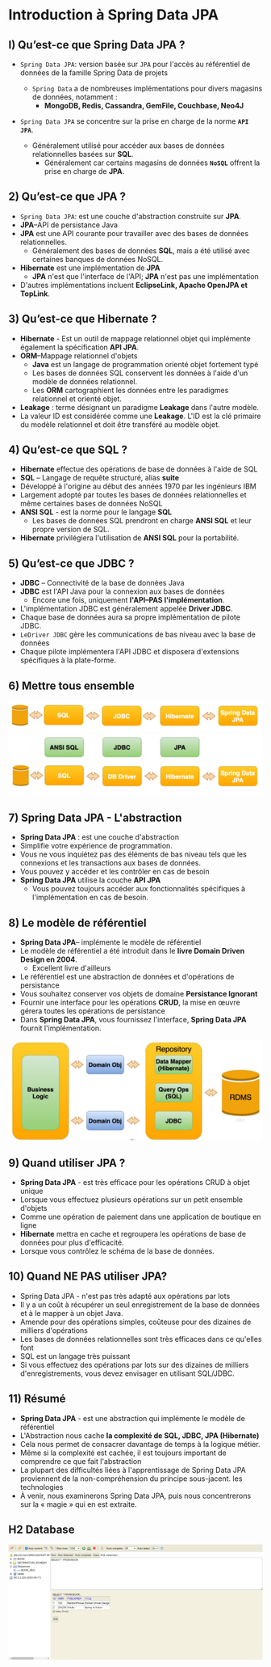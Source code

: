 # Introduction à Spring Data JPA

## I) Qu’est-ce que Spring Data JPA ?

+ `Spring Data JPA`: version basée sur `JPA` pour l'accès au référentiel de données de la famille Spring Data de
projets
    + `Spring Data` a de nombreuses implémentations pour divers magasins de données, notamment :
        + **MongoDB, Redis, Cassandra, GemFile, Couchbase, Neo4J**
+ `Spring Data JPA` se concentre sur la prise en charge de la norme **`API JPA`**.

  + Généralement utilisé pour accéder aux bases de données relationnelles basées sur **SQL**.
    + Généralement car certains magasins de données **`NoSQL`** offrent la prise en charge de **JPA**.


## 2) Qu’est-ce que JPA ?
+  `Spring Data JPA`: est une couche d'abstraction construite sur **JPA**.
+ **JPA**–API de persistance Java
+ **JPA** est une API courante pour travailler avec des bases de données relationnelles.
  + Généralement des bases de données **SQL**, mais a été utilisé avec certaines banques de données NoSQL.
+ **Hibernate** est une implémentation de **JPA**
  +  **JPA** n'est que l'interface de l'API; **JPA** n'est pas une implémentation
+ D'autres implémentations incluent **EclipseLink, Apache OpenJPA et TopLink**.

## 3) Qu’est-ce que **Hibernate** ?
+ **Hibernate** - Est un outil de mappage relationnel objet qui implémente également la spécification **API JPA**.
+ **ORM**–Mappage relationnel d'objets
    + **Java** est un langage de programmation orienté objet fortement typé
    + Les bases de données SQL conservent les données à l'aide d'un modèle de données relationnel.
    + Les **ORM** cartographient les données entre les paradigmes relationnel et orienté objet.
+ **Leakage** : terme désignant un paradigme **Leakage** dans l'autre modèle.
+ La valeur ID est considérée comme une **Leakage**. L'ID est la clé primaire du modèle relationnel et doit
être transféré au modèle objet.

## 4) Qu’est-ce que SQL ?
+ **Hibernate** effectue des opérations de base de données à l'aide de SQL
+ **SQL** – Langage de requête structuré, alias **suite**
+ Développé à l'origine au début des années 1970 par les ingénieurs IBM
+ Largement adopté par toutes les bases de données relationnelles et même certaines bases de données NoSQL
+ **ANSI SQL** - est la norme pour le langage **SQL**
  + Les bases de données SQL prendront en charge **ANSI SQL** et leur propre version de SQL.
+ **Hibernate** privilégiera l'utilisation de **ANSI SQL** pour la portabilité.

## 5) Qu’est-ce que JDBC ?
+ **JDBC** – Connectivité de la base de données Java
+ **JDBC** est l'API Java pour la connexion aux bases de données
  + Encore une fois, uniquement **l'API–PAS l'implémentation**.
+ L'implémentation JDBC est généralement appelée **Driver JDBC**.
+ Chaque base de données aura sa propre implémentation de pilote JDBC.
+ `LeDriver JDBC` gère les communications de bas niveau avec la base de données
+ Chaque pilote implémentera l'API JDBC et disposera d'extensions spécifiques à la plate-forme.

## 6) Mettre tous ensemble

![image](images/image1.jpeg)
![image](images/image2.jpeg)

## 7) Spring Data JPA - L'abstraction
+ **Spring Data JPA** : est une couche d'abstraction
+ Simplifie votre expérience de programmation.
+ Vous ne vous inquiétez pas des éléments de bas niveau tels que les connexions et les transactions aux bases de données.
+ Vous pouvez y accéder et les contrôler en cas de besoin
+ **Spring Data JPA** utilise la couche **API JPA**
  + Vous pouvez toujours accéder aux fonctionnalités spécifiques à l'implémentation en cas de besoin.

## 8) Le modèle de référentiel
+ **Spring Data JPA**– implémente le modèle de référentiel
+ Le modèle de référentiel a été introduit dans le **livre Domain Driven Design en 2004**.
  + Excellent livre d'ailleurs
+ Le référentiel est une abstraction de données et d'opérations de persistance
+ Vous souhaitez conserver vos objets de domaine **Persistance Ignorant**
+ Fournir une interface pour les opérations **CRUD**, la mise en œuvre gérera toutes les opérations de persistance
+ Dans **Spring Data JPA**, vous fournissez l'interface, **Spring Data JPA** fournit l'implémentation.


![image](images/image3.jpeg)

## 9) Quand utiliser JPA ?
+ **Spring Data JPA** - est très efficace pour les opérations CRUD à objet unique
+ Lorsque vous effectuez plusieurs opérations sur un petit ensemble d'objets
+ Comme une opération de paiement dans une application de boutique en ligne
+ **Hibernate** mettra en cache et regroupera les opérations de base de données pour plus d'efficacité.
+ Lorsque vous contrôlez le schéma de la base de données.

## 10) Quand NE PAS utiliser JPA?
+ Spring Data JPA - n'est pas très adapté aux opérations par lots 
+ Il y a un coût à récupérer un seul enregistrement de la base de données et à le mapper à un objet Java.
+ Amende pour des opérations simples, coûteuse pour des dizaines de milliers d'opérations
+ Les bases de données relationnelles sont très efficaces dans ce qu'elles font
+ SQL est un langage très puissant
+ Si vous effectuez des opérations par lots sur des dizaines de milliers d'enregistrements, vous devez envisager
en utilisant SQL/JDBC.

## 11) Résumé
+ **Spring Data JPA** - est une abstraction qui implémente le modèle de référentiel
+ L'Abstraction nous cache **la complexité de SQL, JDBC, JPA (Hibernate)**
+ Cela nous permet de consacrer davantage de temps à la logique métier.
+ Même si la complexité est cachée, il est toujours important de comprendre ce que fait l'abstraction
+ La plupart des difficultés liées à l'apprentissage de Spring Data JPA proviennent de la non-compréhension du principe sous-jacent.
les technologies
+ À venir, nous examinerons Spring Data JPA, puis nous concentrerons sur la « magie » qui en est extraite.


## H2 Database

![images](images/image4.jpeg)